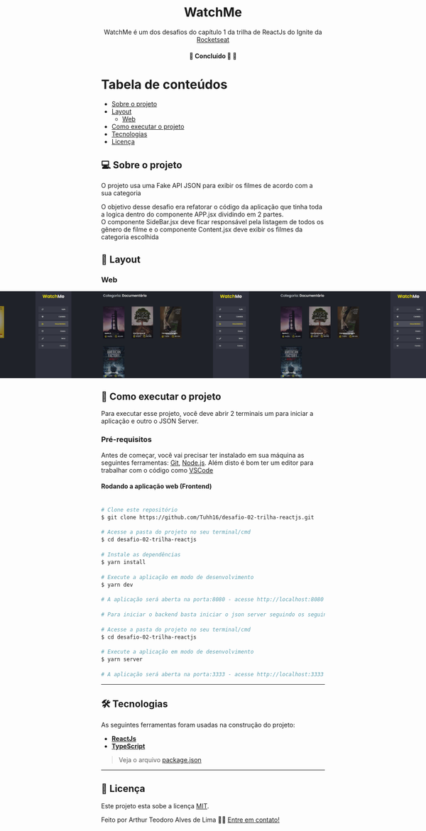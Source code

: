 

<h1 align="center">
     WatchMe
</h1>

<p align="center">  
 WatchMe é um dos desafios do capítulo 1 da trilha de ReactJs do Ignite da <a href="https://rocketseat.com.br/">Rocketseat</a>
</p>

<h4 align="center">
	🚧 Concluído 🚀 🚧
</h4>

Tabela de conteúdos
=================
<!--ts-->
   * [Sobre o projeto](#-sobre-o-projeto)
   * [Layout](#-layout)
     * [Web](#web)
   * [Como executar o projeto](#-como-executar-o-projeto)
   * [Tecnologias](#-tecnologias)
   * [Licença](#user-content--licença)
<!--te-->


## 💻 Sobre o projeto

<p>O projeto usa uma Fake API JSON para exibir os filmes de acordo com a sua categoria</p>
<p>O objetivo desse desafio era refatorar o código da aplicação que tinha toda a logica dentro do componente APP.jsx dividindo em 2 partes. <br>
O componente SideBar.jsx deve ficar responsável pela listagem de todos os gênero de filme e o componente Content.jsx deve exibir os filmes da categoria escolhida</p>

## 🎨 Layout

### Web

<p align="center" style="display: flex; align-items: flex-start; justify-content: center;">
  <img title="Preview da página exibindo os filmes do gênero ação" src="./public/screenshot/watchme-acao.jpg" width="400px" alt="Preview da página exibindo os filmes do gênero ação">
  <img title="Preview da página exibindo os filmes do gênero comédia" src="./public/screenshot/watchme-comedia.jpg" width="400px" alt="Preview da página exibindo os filmes do gênero comédia">
  <img title="Preview da página exibindo os filmes do gênero documentário" src="./public/screenshot/watchme-documentario.jpg" width="400px" alt="Preview da página exibindo os filmes do gênero documentário">
  <img title="Preview da página exibindo os filmes do gênero drama" src="./public/screenshot/watchme-documentario.jpg" width="400px" alt="Preview da página exibindo os filmes do gênero drama">
  <img title="Preview da página exibindo os filmes do gênero terror" src="./public/screenshot/watchme-documentario.jpg" width="400px" alt="Preview da página exibindo os filmes do gênero terror">  
  <img title="Preview da página exibindo os filmes do gênero família" src="./public/screenshot/watchme-documentario.jpg" width="400px" alt="Preview da página exibindo os filmes do gênero família">
</p>

## 🚀 Como executar o projeto

Para executar esse projeto, você deve abrir 2 terminais um para iniciar a aplicação e outro o JSON Server.

### Pré-requisitos

Antes de começar, você vai precisar ter instalado em sua máquina as seguintes ferramentas:
[Git](https://git-scm.com), [Node.js](https://nodejs.org/en/). 
Além disto é bom ter um editor para trabalhar com o código como [VSCode](https://code.visualstudio.com/)

#### Rodando a aplicação web (Frontend)

```bash

# Clone este repositório
$ git clone https://github.com/Tuhh16/desafio-02-trilha-reactjs.git

# Acesse a pasta do projeto no seu terminal/cmd
$ cd desafio-02-trilha-reactjs

# Instale as dependências
$ yarn install

# Execute a aplicação em modo de desenvolvimento
$ yarn dev

# A aplicação será aberta na porta:8080 - acesse http://localhost:8080

# Para iniciar o backend basta iniciar o json server seguindo os seguintes passos

# Acesse a pasta do projeto no seu terminal/cmd
$ cd desafio-02-trilha-reactjs

# Execute a aplicação em modo de desenvolvimento
$ yarn server

# A aplicação será aberta na porta:3333 - acesse http://localhost:3333

```

---

## 🛠 Tecnologias

As seguintes ferramentas foram usadas na construção do projeto:

-   **[ReactJs](https://pt-br.reactjs.org/)**
-   **[TypeScript](https://www.typescriptlang.org/)**

> Veja o arquivo  [package.json](https://github.com/Tuhh16/desafio-02-trilha-reactjs/blob/master/package.json)

---

## 📝 Licença

Este projeto esta sobe a licença [MIT](./LICENSE).

Feito por Arthur Teodoro Alves de Lima 👋🏽 [Entre em contato!](https://www.linkedin.com/in/arthur-lima-reactjs/)